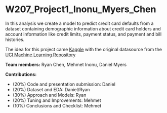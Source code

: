 # W207_Project1_Inonu_Myers_Chen
In this analysis we create a model to predict credit card defaults from a dataset containing demographic information about credit card holders and account information like credit limits, payment status, and payment and bill histories.

The idea for this project came [Kaggle]([url](https://www.kaggle.com/datasets/uciml/default-of-credit-card-clients-dataset)) with the original datasource from the [UCI Machine Learning Repository]([url](https://archive.ics.uci.edu/dataset/350/default+of+credit+card+clients)https://archive.ics.uci.edu/dataset/350/default+of+credit+card+clients)

**Team members:** Ryan Chen, Mehmet Inonu, Daniel Myers

**Contributions:** 
- (20%) Code and presentation submission: Daniel  
- (20%) Dataset and EDA: Daniel/Ryan 
- (30%) Approach and Models: Ryan
- (20%) Tuning and Improvements: Mehmet 
- (10%) Conclusions and Checklist: Mehmet 
